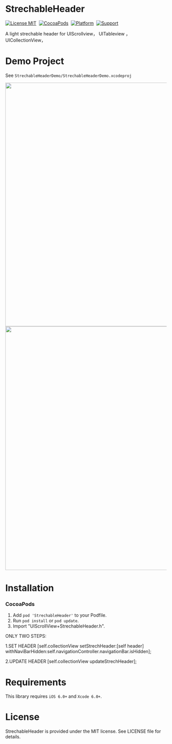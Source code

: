 StrechableHeader
==============
[![License MIT](https://img.shields.io/badge/MIT-red.svg)](https://github.com/HeterPu/StrechableHeader/blob/master/LICENSE)&nbsp;
[![CocoaPods](https://img.shields.io/badge/pod-1.1.0-blue.svg)](https://cocoapods.org)&nbsp;
[![Platform](https://img.shields.io/badge/platform-iOS-lightgray.svg)](https://cocoapods.org)&nbsp;
[![Support](https://img.shields.io/badge/support-iOS%206%2B%20-blue.svg?style=flat)](https://www.apple.com/nl/ios/)&nbsp;


A light strechable header for UIScrollview， UITableview ，UICollectionView，


Demo Project
==============
See `StrechableHeaderDemo/StrechableHeaderDemo.xcodeproj`

<img src="https://raw.github.com/HeterPu/StrechableHeader/master/screenshots/1.PNG" width="760"><br/>
<img src="https://raw.github.com/HeterPu/StrechableHeader/master//screenshots/2.PNG" width="760">


Installation
==============

### CocoaPods

1. Add `pod 'StrechableHeader'` to your Podfile.
2. Run `pod install` or `pod update`.
3. Import "UIScrollView+StrechableHeader.h".


ONLY TWO STEPS:


1.SET HEADER
[self.collectionView setStrechHeader:[self header]
withNaviBarHidden:self.navigationController.navigationBar.isHidden];

2.UPDATE HEADER
[self.collectionView updateStrechHeader];

Requirements
==============
This library requires `iOS 6.0+` and `Xcode 6.0+`.


License
==============
StrechableHeader is provided under the MIT license. See LICENSE file for details.
